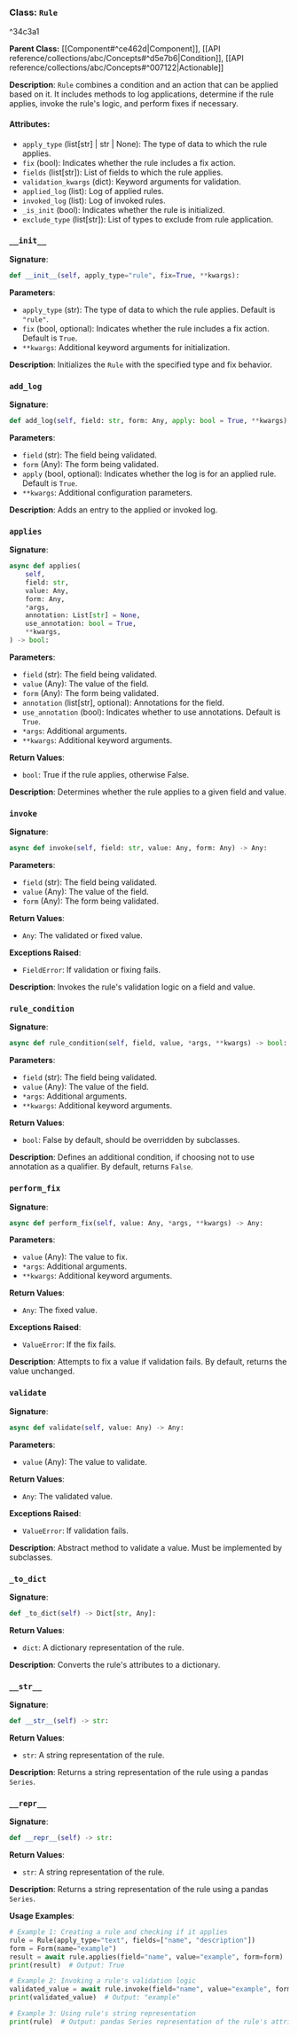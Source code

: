 
### Class: `Rule`

^34c3a1

**Parent Class:** [[Component#^ce462d|Component]], [[API reference/collections/abc/Concepts#^d5e7b6|Condition]], [[API reference/collections/abc/Concepts#^007122|Actionable]]

**Description**:
`Rule` combines a condition and an action that can be applied based on it. It includes methods to log applications, determine if the rule applies, invoke the rule's logic, and perform fixes if necessary.

#### Attributes:
- `apply_type` (list[str] | str | None): The type of data to which the rule applies.
- `fix` (bool): Indicates whether the rule includes a fix action.
- `fields` (list[str]): List of fields to which the rule applies.
- `validation_kwargs` (dict): Keyword arguments for validation.
- `applied_log` (list): Log of applied rules.
- `invoked_log` (list): Log of invoked rules.
- `_is_init` (bool): Indicates whether the rule is initialized.
- `exclude_type` (list[str]): List of types to exclude from rule application.

### `__init__`

**Signature**:
```python
def __init__(self, apply_type="rule", fix=True, **kwargs):
```

**Parameters**:
- `apply_type` (str): The type of data to which the rule applies. Default is `"rule"`.
- `fix` (bool, optional): Indicates whether the rule includes a fix action. Default is `True`.
- `**kwargs`: Additional keyword arguments for initialization.

**Description**:
Initializes the `Rule` with the specified type and fix behavior.

### `add_log`

**Signature**:
```python
def add_log(self, field: str, form: Any, apply: bool = True, **kwargs) -> None:
```

**Parameters**:
- `field` (str): The field being validated.
- `form` (Any): The form being validated.
- `apply` (bool, optional): Indicates whether the log is for an applied rule. Default is `True`.
- `**kwargs`: Additional configuration parameters.

**Description**:
Adds an entry to the applied or invoked log.

### `applies`

**Signature**:
```python
async def applies(
    self,
    field: str,
    value: Any,
    form: Any,
    *args,
    annotation: List[str] = None,
    use_annotation: bool = True,
    **kwargs,
) -> bool:
```

**Parameters**:
- `field` (str): The field being validated.
- `value` (Any): The value of the field.
- `form` (Any): The form being validated.
- `annotation` (list[str], optional): Annotations for the field.
- `use_annotation` (bool): Indicates whether to use annotations. Default is `True`.
- `*args`: Additional arguments.
- `**kwargs`: Additional keyword arguments.

**Return Values**:
- `bool`: True if the rule applies, otherwise False.

**Description**:
Determines whether the rule applies to a given field and value.

### `invoke`

**Signature**:
```python
async def invoke(self, field: str, value: Any, form: Any) -> Any:
```

**Parameters**:
- `field` (str): The field being validated.
- `value` (Any): The value of the field.
- `form` (Any): The form being validated.

**Return Values**:
- `Any`: The validated or fixed value.

**Exceptions Raised**:
- `FieldError`: If validation or fixing fails.

**Description**:
Invokes the rule's validation logic on a field and value.

### `rule_condition`

**Signature**:
```python
async def rule_condition(self, field, value, *args, **kwargs) -> bool:
```

**Parameters**:
- `field` (str): The field being validated.
- `value` (Any): The value of the field.
- `*args`: Additional arguments.
- `**kwargs`: Additional keyword arguments.

**Return Values**:
- `bool`: False by default, should be overridden by subclasses.

**Description**:
Defines an additional condition, if choosing not to use annotation as a qualifier. By default, returns `False`.

### `perform_fix`

**Signature**:
```python
async def perform_fix(self, value: Any, *args, **kwargs) -> Any:
```

**Parameters**:
- `value` (Any): The value to fix.
- `*args`: Additional arguments.
- `**kwargs`: Additional keyword arguments.

**Return Values**:
- `Any`: The fixed value.

**Exceptions Raised**:
- `ValueError`: If the fix fails.

**Description**:
Attempts to fix a value if validation fails. By default, returns the value unchanged.

### `validate`

**Signature**:
```python
async def validate(self, value: Any) -> Any:
```

**Parameters**:
- `value` (Any): The value to validate.

**Return Values**:
- `Any`: The validated value.

**Exceptions Raised**:
- `ValueError`: If validation fails.

**Description**:
Abstract method to validate a value. Must be implemented by subclasses.

### `_to_dict`

**Signature**:
```python
def _to_dict(self) -> Dict[str, Any]:
```

**Return Values**:
- `dict`: A dictionary representation of the rule.

**Description**:
Converts the rule's attributes to a dictionary.

### `__str__`

**Signature**:
```python
def __str__(self) -> str:
```

**Return Values**:
- `str`: A string representation of the rule.

**Description**:
Returns a string representation of the rule using a pandas `Series`.

### `__repr__`

**Signature**:
```python
def __repr__(self) -> str:
```

**Return Values**:
- `str`: A string representation of the rule.

**Description**:
Returns a string representation of the rule using a pandas `Series`.

**Usage Examples**:
```python
# Example 1: Creating a rule and checking if it applies
rule = Rule(apply_type="text", fields=["name", "description"])
form = Form(name="example")
result = await rule.applies(field="name", value="example", form=form)
print(result)  # Output: True

# Example 2: Invoking a rule's validation logic
validated_value = await rule.invoke(field="name", value="example", form=form)
print(validated_value)  # Output: "example"

# Example 3: Using rule's string representation
print(rule)  # Output: pandas Series representation of the rule's attributes
```
